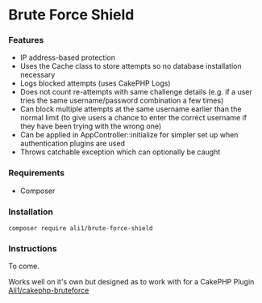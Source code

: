 # Brute Force Shield

### Features
* IP address-based protection
* Uses the Cache class to store attempts so no database installation necessary
* Logs blocked attempts (uses CakePHP Logs)
* Does not count re-attempts with same challenge details (e.g. if a user tries the same username/password combination a few times)
* Can block multiple attempts at the same username earlier than the normal limit (to give users a chance to enter the correct username if they have been trying with the wrong one)
* Can be applied in AppController::initialize for simpler set up when authentication plugins are used
* Throws catchable exception which can optionally be caught

### Requirements

* Composer

### Installation

```
composer require ali1/brute-force-shield
```

### Instructions

To come.

Works well on it's own but designed as to work with for a CakePHP Plugin [Ali1/cakephp-bruteforce](https://github.com/Ali1/cakephp-bruteforce)